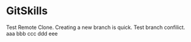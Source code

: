 GitSkills
=========

Test Remote Clone.
Creating a new branch is quick.
Test branch confilict.
aaa
bbb
ccc
ddd
eee
